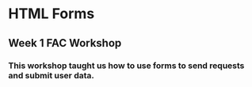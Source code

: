 # HTML Forms

## Week 1 FAC Workshop 

### This workshop taught us how to use forms to send requests and submit user data.


